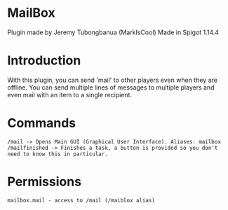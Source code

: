 # MailBox
Plugin made by Jeremy Tubongbanua (MarkIsCool)
Made in Spigot 1.14.4

# Introduction
With this plugin, you can send 'mail' to other players even when they are offline.
You can send multiple lines of messages to multiple players and even mail with an item to a single recipient.

# Commands
```
/mail -> Opens Main GUI (Graphical User Interface). Aliases: mailbox
/mailfinished -> Finishes a task, a button is provided so you don't need to know this in particular.
```

# Permissions
```
mailbox.mail - access to /mail (/maiblox alias)
```
